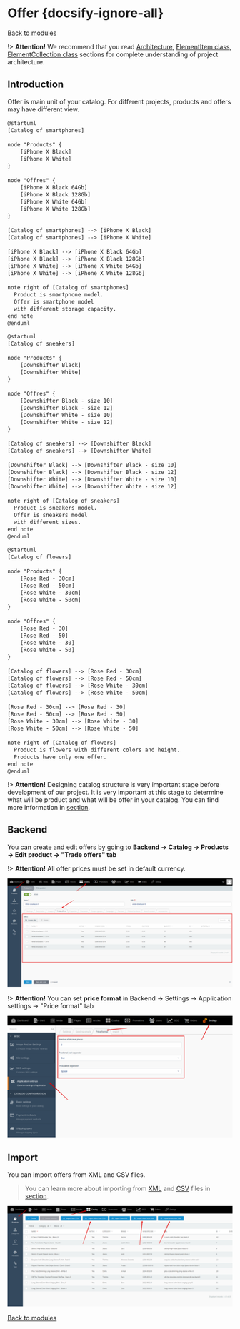 # Offer {docsify-ignore-all}

[Back to modules](modules/home.md)

!> **Attention!**  We recommend that you read [Architecture](home.md#architecture), [ElementItem class](item-class/item-class.md),
[ElementCollection class](collection-class/collection-class.md) sections for complete understanding of  project architecture.

## Introduction

Offer is main unit of your catalog. For different projects, products and offers may have different view.
```plantuml
@startuml
[Catalog of smartphones]

node "Products" {
    [iPhone X Black]
    [iPhone X White]
}

node "Offres" {
    [iPhone X Black 64Gb]
    [iPhone X Black 128Gb]
    [iPhone X White 64Gb]
    [iPhone X White 128Gb]
}

[Catalog of smartphones] --> [iPhone X Black]
[Catalog of smartphones] --> [iPhone X White]

[iPhone X Black] --> [iPhone X Black 64Gb]
[iPhone X Black] --> [iPhone X Black 128Gb]
[iPhone X White] --> [iPhone X White 64Gb]
[iPhone X White] --> [iPhone X White 128Gb]

note right of [Catalog of smartphones]
  Product is smartphone model.
  Offer is smartphone model
  with different storage capacity.
end note
@enduml
```
```plantuml
@startuml
[Catalog of sneakers]

node "Products" {
    [Downshifter Black]
    [Downshifter White]
}

node "Offres" {
    [Downshifter Black - size 10]
    [Downshifter Black - size 12]
    [Downshifter White - size 10]
    [Downshifter White - size 12]
}

[Catalog of sneakers] --> [Downshifter Black]
[Catalog of sneakers] --> [Downshifter White]

[Downshifter Black] --> [Downshifter Black - size 10]
[Downshifter Black] --> [Downshifter Black - size 12]
[Downshifter White] --> [Downshifter White - size 10]
[Downshifter White] --> [Downshifter White - size 12]

note right of [Catalog of sneakers]
  Product is sneakers model.
  Offer is sneakers model
  with different sizes.
end note
@enduml
```

```plantuml
@startuml
[Catalog of flowers]

node "Products" {
    [Rose Red - 30cm]
    [Rose Red - 50cm]
    [Rose White - 30cm]
    [Rose White - 50cm]
}

node "Offres" {
    [Rose Red - 30]
    [Rose Red - 50]
    [Rose White - 30]
    [Rose White - 50]
}

[Catalog of flowers] --> [Rose Red - 30cm]
[Catalog of flowers] --> [Rose Red - 50cm]
[Catalog of flowers] --> [Rose White - 30cm]
[Catalog of flowers] --> [Rose White - 50cm]

[Rose Red - 30cm] --> [Rose Red - 30]
[Rose Red - 50cm] --> [Rose Red - 50]
[Rose White - 30cm] --> [Rose White - 30]
[Rose White - 50cm] --> [Rose White - 50]

note right of [Catalog of flowers]
  Product is flowers with different colors and height.
  Products have only one offer.
end note
@enduml
```

!> **Attention!**  Designing catalog structure is very important stage before development of our project.
It is very important at this stage to determine what will be product and what will be offer in your catalog.
You can find more information in [section](catalog-structure/catalog-structure.md).

## Backend

You can create and edit offers by going to **Backend -> Catalog -> Products -> Edit product -> "Trade offers" tab**

!> **Attention!** All offer prices must be set in default currency.

![](./../../assets/images/backend-offer-1.png)

!> **Attention!** You can set **price format** in Backend -> Settings -> Application settings -> "Price format" tab

![](./../../assets/images/backend-settings-1.png)

## Import

You can import offers from XML and CSV files.
 
> You can learn more about importing from [XML](import/import-from-xml/home.md#import-from-xml) and [CSV](import/import-from-csv/home.md#import-from-csv) files in [section](import/import-from-xml/home.md#import-from-xml).

![](./../../assets/images/backend-offer-2.png)

[Back to modules](modules/home.md)